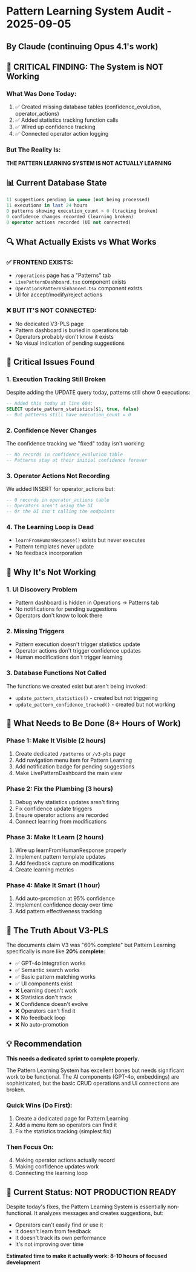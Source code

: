 # Pattern Learning System Audit - 2025-09-05
## By Claude (continuing Opus 4.1's work)

## 🔴 CRITICAL FINDING: The System is NOT Working

### What Was Done Today:
1. ✅ Created missing database tables (confidence_evolution, operator_actions)
2. ✅ Added statistics tracking function calls
3. ✅ Wired up confidence tracking
4. ✅ Connected operator action logging

### But The Reality Is:
**THE PATTERN LEARNING SYSTEM IS NOT ACTUALLY LEARNING**

## 📊 Current Database State

```sql
11 suggestions pending in queue (not being processed)
11 executions in last 24 hours
0 patterns showing execution_count > 0 (tracking broken)
0 confidence changes recorded (learning broken)
0 operator actions recorded (UI not connected)
```

## 🔍 What Actually Exists vs What Works

### ✅ FRONTEND EXISTS:
- `/operations` page has a "Patterns" tab
- `LivePatternDashboard.tsx` component exists
- `OperationsPatternsEnhanced.tsx` component exists
- UI for accept/modify/reject actions

### ❌ BUT IT'S NOT CONNECTED:
- No dedicated V3-PLS page
- Pattern dashboard is buried in operations tab
- Operators probably don't know it exists
- No visual indication of pending suggestions

## 🚫 Critical Issues Found

### 1. **Execution Tracking Still Broken**
Despite adding the UPDATE query today, patterns still show 0 executions:
```sql
-- Added this today at line 604:
SELECT update_pattern_statistics($1, true, false)
-- But patterns still have execution_count = 0
```

### 2. **Confidence Never Changes**
The confidence tracking we "fixed" today isn't working:
```sql
-- No records in confidence_evolution table
-- Patterns stay at their initial confidence forever
```

### 3. **Operator Actions Not Recording**
We added INSERT for operator_actions but:
```sql
-- 0 records in operator_actions table
-- Operators aren't using the UI
-- Or the UI isn't calling the endpoints
```

### 4. **The Learning Loop is Dead**
- `learnFromHumanResponse()` exists but never executes
- Pattern templates never update
- No feedback incorporation

## 🎯 Why It's Not Working

### 1. **UI Discovery Problem**
- Pattern dashboard is hidden in Operations → Patterns tab
- No notifications for pending suggestions
- Operators don't know to look there

### 2. **Missing Triggers**
- Pattern execution doesn't trigger statistics update
- Operator actions don't trigger confidence updates
- Human modifications don't trigger learning

### 3. **Database Functions Not Called**
The functions we created exist but aren't being invoked:
- `update_pattern_statistics()` - created but not triggering
- `update_pattern_confidence_tracked()` - created but not working

## 📝 What Needs to Be Done (8+ Hours of Work)

### Phase 1: Make It Visible (2 hours)
1. Create dedicated `/patterns` or `/v3-pls` page
2. Add navigation menu item for Pattern Learning
3. Add notification badge for pending suggestions
4. Make LivePatternDashboard the main view

### Phase 2: Fix the Plumbing (3 hours)
1. Debug why statistics updates aren't firing
2. Fix confidence update triggers
3. Ensure operator actions are recorded
4. Connect learning from modifications

### Phase 3: Make It Learn (2 hours)
1. Wire up learnFromHumanResponse properly
2. Implement pattern template updates
3. Add feedback capture on modifications
4. Create learning metrics

### Phase 4: Make It Smart (1 hour)
1. Add auto-promotion at 95% confidence
2. Implement confidence decay over time
3. Add pattern effectiveness tracking

## 🔑 The Truth About V3-PLS

The documents claim V3 was "60% complete" but Pattern Learning specifically is more like **20% complete**:

- ✅ GPT-4o integration works
- ✅ Semantic search works
- ✅ Basic pattern matching works
- ✅ UI components exist
- ❌ Learning doesn't work
- ❌ Statistics don't track
- ❌ Confidence doesn't evolve
- ❌ Operators can't find it
- ❌ No feedback loop
- ❌ No auto-promotion

## 💡 Recommendation

**This needs a dedicated sprint to complete properly.**

The Pattern Learning System has excellent bones but needs significant work to be functional. The AI components (GPT-4o, embeddings) are sophisticated, but the basic CRUD operations and UI connections are broken.

### Quick Wins (Do First):
1. Create a dedicated page for Pattern Learning
2. Add a menu item so operators can find it
3. Fix the statistics tracking (simplest fix)

### Then Focus On:
4. Making operator actions actually record
5. Making confidence updates work
6. Connecting the learning loop

## 🚨 Current Status: NOT PRODUCTION READY

Despite today's fixes, the Pattern Learning System is essentially non-functional. It analyzes messages and creates suggestions, but:
- Operators can't easily find or use it
- It doesn't learn from feedback
- It doesn't track its own performance
- It's not improving over time

**Estimated time to make it actually work: 8-10 hours of focused development**